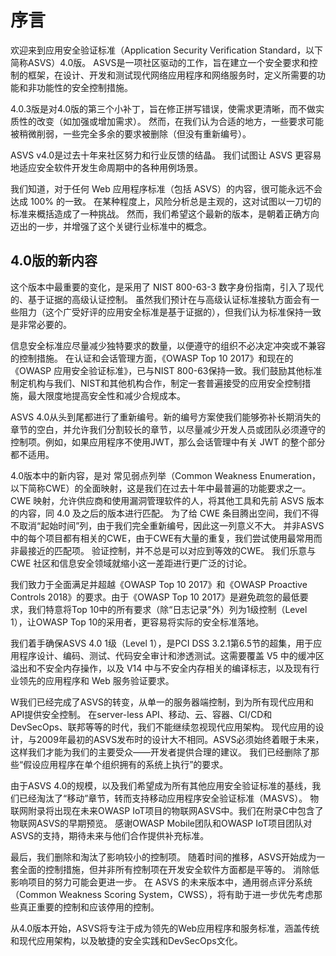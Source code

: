 # 序言

欢迎来到应用安全验证标准（Application Security Verification Standard，以下简称ASVS）4.0版。 ASVS是一项社区驱动的工作，旨在建立一个安全要求和控制的框架，在设计、开发和测试现代网络应用程序和网络服务时，定义所需要的功能和非功能性的安全控制措施。

4.0.3版是对4.0版的第三个小补丁，旨在修正拼写错误，使需求更清晰，而不做实质性的改变（如加强或增加需求）。 然而，在我们认为合适的地方，一些要求可能被稍微削弱，一些完全多余的要求被删除（但没有重新编号）。

ASVS v4.0是过去十年来社区努力和行业反馈的结晶。 我们试图让 ASVS 更容易地适应安全软件开发生命周期中的各种用例场景。

我们知道，对于任何 Web 应用程序标准（包括 ASVS）的内容，很可能永远不会达成 100% 的一致。 在某种程度上，风险分析总是主观的，这对试图以一刀切的标准来概括造成了一种挑战。 然而，我们希望这个最新的版本，是朝着正确方向迈出的一步，并增强了这个关键行业标准中的概念。

## 4.0版的新内容

这个版本中最重要的变化，是采用了 NIST 800-63-3 数字身份指南，引入了现代的、基于证据的高级认证控制。 虽然我们预计在与高级认证标准接轨方面会有一些阻力（这个广受好评的应用安全标准是基于证据的），但我们认为标准保持一致是非常必要的。

信息安全标准应尽量减少独特要求的数量，以便遵守的组织不必决定冲突或不兼容的控制措施。 在认证和会话管理方面，《OWASP Top 10 2017》和现在的《OWASP 应用安全验证标准》，已与NIST 800-63保持一致。我们鼓励其他标准制定机构与我们、NIST和其他机构合作，制定一套普遍接受的应用安全控制措施，最大限度地提高安全性和减少合规成本。

ASVS 4.0从头到尾都进行了重新编号。新的编号方案使我们能够弥补长期消失的章节的空白，并允许我们分割较长的章节，以尽量减少开发人员或团队必须遵守的控制项。例如，如果应用程序不使用JWT，那么会话管理中有关 JWT 的整个部分都不适用。

4.0版本中的新内容，是对 常见弱点列举（Common Weakness Enumeration，以下简称CWE）的全面映射，这是我们在过去十年中最普遍的功能要求之一。 CWE 映射，允许供应商和使用漏洞管理软件的人，将其他工具和先前 ASVS 版本的内容，同 4.0 及之后的版本进行匹配。 为了给 CWE 条目腾出空间，我们不得不取消“起始时间”列，由于我们完全重新编号，因此这一列意义不大。 并非ASVS中的每个项目都有相关的CWE，由于CWE有大量的重复，我们尝试使用最常用而非最接近的匹配项。 验证控制，并不总是可以对应到等效的CWE。 我们乐意与 CWE 社区和信息安全领域就缩小这一差距进行更广泛的讨论。

我们致力于全面满足并超越《OWASP Top 10 2017》和《OWASP Proactive Controls 2018》的要求。由于《OWASP Top 10 2017》是避免疏忽的最低要求，我们特意将Top 10中的所有要求（除“日志记录”外）列为1级控制（Level 1），让OWASP Top 10的采用者，更容易将实际的安全标准落地。

我们着手确保ASVS 4.0 1级（Level 1），是PCI DSS 3.2.1第6.5节的超集，用于应用程序设计、编码、测试、代码安全审计和渗透测试。这需要覆盖 V5 中的缓冲区溢出和不安全内存操作，以及 V14 中与不安全内存相关的编译标志，以及现有行业领先的应用程序和 Web 服务验证要求。

W我们已经完成了ASVS的转变，从单一的服务器端控制，到为所有现代应用和API提供安全控制。 在server-less API、移动、云、容器、CI/CD和DevSecOps、联邦等等的时代，我们不能继续忽视现代应用架构。 现代应用的设计，与2009年最初的ASVS发布时的设计大不相同。ASVS必须始终着眼于未来，这样我们才能为我们的主要受众——开发者提供合理的建议。 我们已经删除了那些“假设应用程序在单个组织拥有的系统上执行”的要求。

由于ASVS 4.0的规模，以及我们希望成为所有其他应用安全验证标准的基线，我们已经淘汰了“移动”章节，转而支持移动应用程序安全验证标准（MASVS）。 物联网附录将出现在未来OWASP IoT项目的物联网ASVS中。我们在附录C中包含了物联网ASVS的早期预览。 感谢OWASP Mobile团队和OWASP IoT项目团队对ASVS的支持，期待未来与他们合作提供补充标准。

最后，我们删除和淘汰了影响较小的控制项。 随着时间的推移，ASVS开始成为一套全面的控制措施，但并非所有控制项在开发安全软件方面都是平等的。 消除低影响项目的努力可能会更进一步。 在 ASVS 的未来版本中，通用弱点评分系统（Common Weakness Scoring System，CWSS），将有助于进一步优先考虑那些真正重要的控制和应该停用的控制。

从4.0版本开始，ASVS将专注于成为领先的Web应用程序和服务标准，涵盖传统和现代应用架构，以及敏捷的安全实践和DevSecOps文化。
